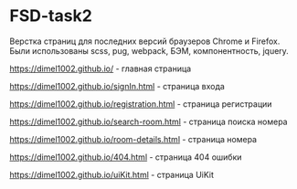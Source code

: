 # FSD-task2

Верстка страниц для последних версий браузеров Chrome и Firefox.
Были использованы scss, pug, webpack, БЭМ, компонентность, jquery.

https://dimel1002.github.io/ - главная страница

https://dimel1002.github.io/signIn.html - страница входа

https://dimel1002.github.io/registration.html - страница регистрации

https://dimel1002.github.io/search-room.html - страница поиска номера

https://dimel1002.github.io/room-details.html - страница номера

https://dimel1002.github.io/404.html - страница 404 ошибки

https://dimel1002.github.io/uiKit.html - страница UiKit